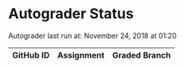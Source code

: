 # Autograder Status
Autograder last run at: November 24, 2018 at 01:20

| GitHub ID | Assignment | Graded Branch |
|-----------|------------|---------------|
